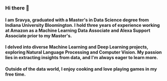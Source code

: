 ### Hi there 👋

####       I am Sravya, graduated with a Master's in Data Science degree from Indiana University Bloomington. I hold three years of experience working at Amazon as a Machine Learning Data Associate and Alexa Support Associate prior to my Master's.

####       I delved into diverse Machine Learning and Deep Learning projects, exploring Natural Language Processing and Computer Vision. My passion lies in extracting insights from data, and I'm always eager to learn more.

#### Outside of the data world, I enjoy cooking and love playing games in my free time.
<!--
**SravyaVujjini/SravyaVujjini** is a ✨ _special_ ✨ repository because its `README.md` (this file) appears on your GitHub profile.

Here are some ideas to get you started:

- 🔭 I’m currently working on ...
- 🌱 I’m currently learning ...
- 👯 I’m looking to collaborate on ...
- 🤔 I’m looking for help with ...
- 💬 Ask me about ...
- 📫 How to reach me: ...
- 😄 Pronouns: ...
- ⚡ Fun fact: ...
-->
